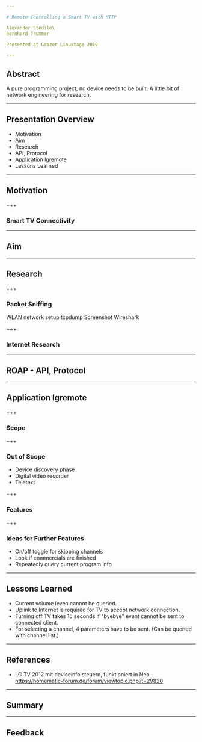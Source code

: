 ```yaml
---

# Remote-Controlling a Smart TV with HTTP

Alexander Stedile\
Bernhard Trummer

Presented at Grazer Linuxtage 2019

---
```


## Abstract

A pure programming project, no device needs to be built.
A little bit of network engineering for research.

---

## Presentation Overview

- Motivation
- Aim
- Research
- API, Protocol
- Application lgremote
- Lessons Learned

---

## Motivation

+++

### Smart TV Connectivity 

---

## Aim

---

## Research

+++

### Packet Sniffing
WLAN network setup
tcpdump
Screenshot Wireshark

+++

### Internet Research

---

## ROAP - API, Protocol

---

## Application lgremote

+++

### Scope

+++

### Out of Scope
* Device discovery phase
* Digital video recorder
* Teletext

+++

### Features

+++

### Ideas for Further Features
* On/off toggle for skipping channels
* Look if commercials are finished
* Repeatedly query current program info

---

## Lessons Learned
* Current volume leven cannot be queried.
* Uplink to Internet is required for TV to accept network connection.
* Turning off TV takes 15 seconds if "byebye" event cannot be sent to connected client.
* For selecting a channel, 4 parameters have to be sent. (Can be queried with channel list.)

---

## References
* LG TV 2012 mit deviceinfo steuern, funktioniert in Neo - https://homematic-forum.de/forum/viewtopic.php?t=29820

---

## Summary

---

## Feedback

